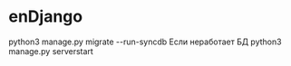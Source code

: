 # enDjango

python3 manage.py migrate --run-syncdb Если неработает БД
python3 manage.py serverstart

